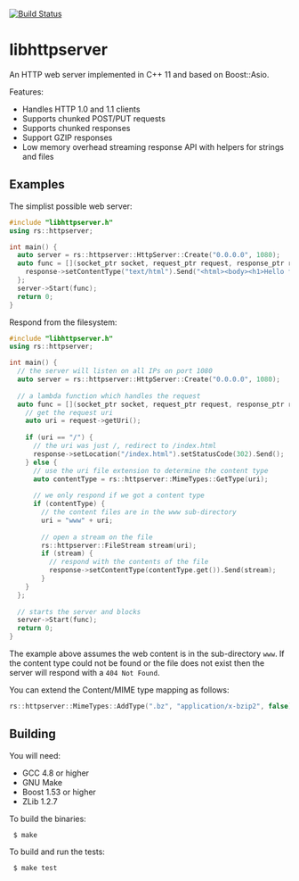 [![Build Status](https://travis-ci.org/RipcordSoftware/libhttpserver.svg?branch=master)](https://travis-ci.org/RipcordSoftware/libhttpserver)

# libhttpserver
An HTTP web server implemented in C++ 11 and based on Boost::Asio.

Features:
* Handles HTTP 1.0 and 1.1 clients
* Supports chunked POST/PUT requests
* Supports chunked responses
* Support GZIP responses
* Low memory overhead streaming response API with helpers for strings and files

## Examples
The simplist possible web server:
```c++
#include "libhttpserver.h"
using rs::httpserver;

int main() {
  auto server = rs::httpserver::HttpServer::Create("0.0.0.0", 1080);
  auto func = [](socket_ptr socket, request_ptr request, response_ptr response) {
    response->setContentType("text/html").Send("<html><body><h1>Hello from libhttpserver</h1></body></html>");
  };
  server->Start(func);
  return 0;
}
```
Respond from the filesystem:
```c++
#include "libhttpserver.h"
using rs::httpserver;

int main() {
  // the server will listen on all IPs on port 1080
  auto server = rs::httpserver::HttpServer::Create("0.0.0.0", 1080);
  
  // a lambda function which handles the request
  auto func = [](socket_ptr socket, request_ptr request, response_ptr response) {
    // get the request uri
    auto uri = request->getUri();
    
    if (uri == "/") {
      // the uri was just /, redirect to /index.html
      response->setLocation("/index.html").setStatusCode(302).Send();
    } else {
      // use the uri file extension to determine the content type
      auto contentType = rs::httpserver::MimeTypes::GetType(uri);
      
      // we only respond if we got a content type
      if (contentType) {
        // the content files are in the www sub-directory
        uri = "www" + uri;
        
        // open a stream on the file
        rs::httpserver::FileStream stream(uri);
        if (stream) {
          // respond with the contents of the file
          response->setContentType(contentType.get()).Send(stream);
        }
    }
  };
  
  // starts the server and blocks
  server->Start(func);
  return 0;
}
```
The example above assumes the web content is in the sub-directory `www`. If the content type could not be found or the file does not exist then the server will respond with a `404 Not Found`.

You can extend the Content/MIME type mapping as follows: 
```c++
rs::httpserver::MimeTypes::AddType(".bz", "application/x-bzip2", false);
```

## Building
You will need:
* GCC 4.8 or higher
* GNU Make
* Boost 1.53 or higher
* ZLib 1.2.7

To build the binaries:
```
 $ make
```

To build and run the tests:
```
 $ make test
```
